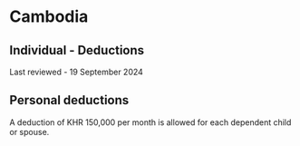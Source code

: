 # Cambodia
## Individual - Deductions
Last reviewed - 19 September 2024
## Personal deductions
A deduction of KHR 150,000 per month is allowed for each dependent child or spouse.
